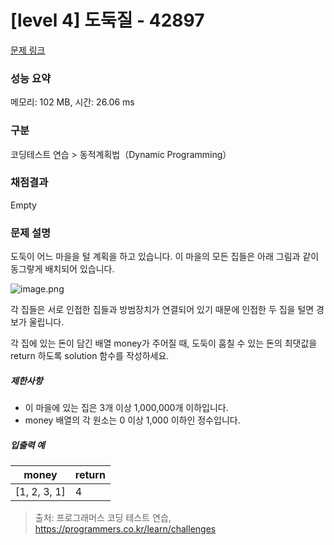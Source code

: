 # [level 4] 도둑질 - 42897 

[문제 링크](https://school.programmers.co.kr/learn/courses/30/lessons/42897#qna) 

### 성능 요약

메모리: 102 MB, 시간: 26.06 ms

### 구분

코딩테스트 연습 > 동적계획법（Dynamic Programming）

### 채점결과

Empty

### 문제 설명

<p>도둑이 어느 마을을 털 계획을 하고 있습니다. 이 마을의 모든 집들은 아래 그림과 같이 동그랗게 배치되어 있습니다. </p>

<p><img src="https://grepp-programmers.s3.amazonaws.com/files/ybm/e7dd4f51c3/a228c73d-1cbe-4d59-bb5d-833fd18d3382.png" title="" alt="image.png"></p>

<p>각 집들은 서로 인접한 집들과 방범장치가 연결되어 있기 때문에 인접한 두 집을 털면 경보가 울립니다.</p>

<p>각 집에 있는 돈이 담긴 배열 money가 주어질 때, 도둑이 훔칠 수 있는 돈의 최댓값을 return 하도록 solution 함수를 작성하세요.</p>

<h5>제한사항</h5>

<ul>
<li>이 마을에 있는 집은 3개 이상 1,000,000개 이하입니다.</li>
<li>money 배열의 각 원소는 0 이상 1,000 이하인 정수입니다.</li>
</ul>

<h5>입출력 예</h5>
<table class="table">
        <thead><tr>
<th>money</th>
<th>return</th>
</tr>
</thead>
        <tbody><tr>
<td>[1, 2, 3, 1]</td>
<td>4</td>
</tr>
</tbody>
      </table>

> 출처: 프로그래머스 코딩 테스트 연습, https://programmers.co.kr/learn/challenges